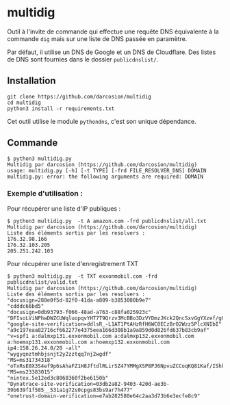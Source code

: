 # multidig
Outil à l'invite de commande qui effectue une requête DNS équivalente à la commande `dig` mais sur une liste de DNS passée en paramètre.

Par défaut, il utilise un DNS de Google et un DNS de Cloudflare.
Des listes de DNS sont fournies dans le dossier `publicdnslist/`.

## Installation

```
git clone https://github.com/darcosion/multidig
cd multidig
python3 install -r requirements.txt
```

Cet outil utilise le module `pythondns`, c'est son unique dépendance.

## Commande

```
$ python3 multidig.py
Multidig par darcosion (https://github.com/darcosion/multidig)
usage: multidig.py [-h] [-t TYPE] [-frd FILE_RESOLVER_DNS] DOMAIN
multidig.py: error: the following arguments are required: DOMAIN
```

### Exemple d'utilisation :

Pour récupérer une liste d'IP publiques :
```
$ python3 multidig.py  -t A amazon.com -frd publicdnslist/all.txt
Multidig par darcosion (https://github.com/darcosion/multidig)
Liste des éléments sortis par les resolvers :
176.32.98.166
176.32.103.205
205.251.242.103
```

Pour récupérer une liste d'enregistrement TXT
```
$ python3 multidig.py  -t TXT exxonmobil.com -frd publicdnslist/valid.txt
Multidig par darcosion (https://github.com/darcosion/multidig)
Liste des éléments sortis par les resolvers :
"docusign=288e0f5d-82f0-41da-a809-b3853080b9e7"
"cdddc66bd5"
"docusign=0db93793-f066-48ad-a763-c88fa025923c"
"DFIsoLViNPhwDWZCUWqluopqvYHT7T9Qrzv3McBBo3DzVYDmzJKck2QncSxvGgYXzef/g0giB4fPLUXoecdn5Q=="
"google-site-verification=ddlsR_-L1AT1PtAHzRfH6WC0ECzBrO2Wzz5PlcXNIbI"
"a9c197eaa82716cf662277e4375eea166d308b1a9a859d0d826fd637b83cb9af"
"v=spf1 a:dalmxp131.exxonmobil.com a:dalmxp132.exxonmobil.com a:hoemxp131.exxonmobil.com a:hoemxp132.exxonmobil.com ip4:158.26.24.0/28 -all"
"wygyqnztmhbjsnjt2y2zztqq7nj2wgdf"
"MS=ms31734318"
"oTxRsE0X3S4ef9p6sAhaFZ1H8JftdlRLirSZ47YMMgXSP8PJ6NpvuZCCoqKQ81Kaf/IShkobCSXIZYs3wtQ/gw=="
"MS=ms23383015"
"nintex.5e12ed3c8068360f2be6150b"
"Dynatrace-site-verification=03db2a82-9403-420d-ae3b-39b639f1f585__531a1g72s0cpgs83bs9ar7h477"
"onetrust-domain-verification=e7ab282580e64c2aa3d73b6e3ecfe8c9"
```
